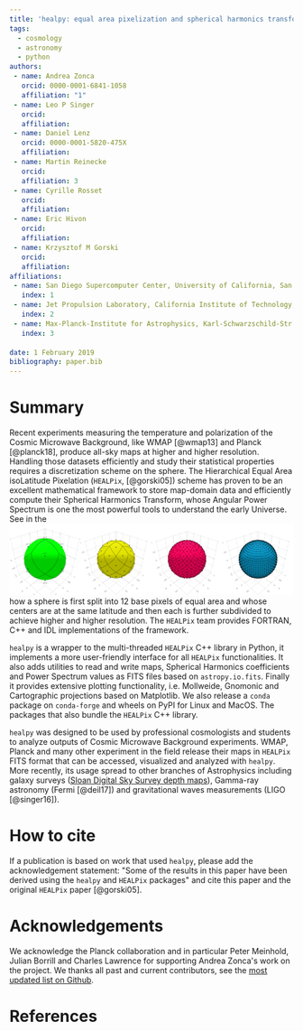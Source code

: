 ```yaml
---
title: 'healpy: equal area pixelization and spherical harmonics transforms for data on the sphere in Python'
tags:
  - cosmology
  - astronomy
  - python
authors:
 - name: Andrea Zonca
   orcid: 0000-0001-6841-1058
   affiliation: "1"
 - name: Leo P Singer
   orcid:
   affiliation:
 - name: Daniel Lenz
   orcid: 0000-0001-5820-475X
   affiliation:
 - name: Martin Reinecke
   orcid:
   affiliation: 3
 - name: Cyrille Rosset
   orcid:
   affiliation:
 - name: Eric Hivon
   orcid:
   affiliation:
 - name: Krzysztof M Gorski
   orcid:
   affiliation:
affiliations:
 - name: San Diego Supercomputer Center, University of California, San Diego
   index: 1
 - name: Jet Propulsion Laboratory, California Institute of Technology, Pasadena, California 91109, USA
   index: 2
 - name: Max-Planck-Institute for Astrophysics, Karl-Schwarzschild-Str. 1, 85748 Garching, Germany
   index: 3

date: 1 February 2019
bibliography: paper.bib
---
```


# Summary

Recent experiments measuring the temperature and polarization of the Cosmic
Microwave Background, like WMAP [@wmap13] and Planck [@planck18], produce all-sky maps at higher
and higher resolution.
Handling those datasets efficiently and study their statistical properties
requires a discretization scheme on the sphere.
The Hierarchical Equal Area isoLatitude Pixelation (``HEALPix``, [@gorski05]) scheme
has proven to be an excellent mathematical framework to store map-domain data
and efficiently compute their Spherical Harmonics Transform, whose Angular
Power Spectrum is one the most powerful tools to understand the early Universe.
See in the ![figure](healpix_grid.png) how a sphere is first split into 12 base
pixels of equal area and whose centers are at the same latitude
and then each is further subdivided to achieve higher and higher resolution.
The ``HEALPix`` team provides FORTRAN, C++ and IDL implementations of the framework.

``healpy`` is a wrapper to the multi-threaded ``HEALPix`` C++ library in Python, it implements
a more user-friendly interface for all ``HEALPix`` functionalities.
It also adds utilities to read and write maps, Spherical Harmonics coefficients and
Power Spectrum values as FITS files based on ``astropy.io.fits``.
Finally it provides extensive plotting functionality, i.e. Mollweide, Gnomonic and Cartographic
projections based on Matplotlib.
We also release a ``conda`` package on ``conda-forge`` and wheels on PyPI for Linux and MacOS. The packages
that also bundle the ``HEALPix`` C++ library.

``healpy`` was designed to be used by professional cosmologists and students to analyze
outputs of Cosmic Microwave Background experiments. WMAP, Planck
and many other experiment in the field release their maps
in ``HEALPix`` FITS format that can be accessed, visualized and analyzed with ``healpy``.
More recently, its usage spread to
other branches of Astrophysics including galaxy surveys ([Sloan Digital
Sky Survey depth maps](http://risa.stanford.edu/redmapper/)), Gamma-ray astronomy
(Fermi [@deil17]) and gravitational waves measurements (LIGO [@singer16]).

# How to cite

If a publication is based on work that used ``healpy``, please add the acknowledgement
statement: "Some of the results in this paper have been derived using the ``healpy`` and ``HEALPix`` packages"
and cite this paper and the original ``HEALPix`` paper [@gorski05].

# Acknowledgements

We acknowledge the Planck collaboration and in particular Peter Meinhold, Julian Borrill and Charles Lawrence
for supporting Andrea Zonca's work on the project. We thanks all past and current contributors, see
the [most updated list on Github](https://github.com/healpy/healpy/graphs/contributors).

# References
